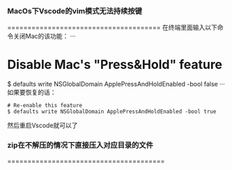 ### MacOs下Vscode的vim模式无法持续按键
======================================
在终端里面输入以下命令关闭Mac的该功能：
···
# Disable Mac's "Press&Hold" feature
$ defaults write NSGlobalDomain ApplePressAndHoldEnabled -bool false
···
如果要恢复的话：
```
# Re-enable this feature
$ defaults write NSGlobalDomain ApplePressAndHoldEnabled -bool true
```
然后重启Vscode就可以了


### zip在不解压的情况下直接压入对应目录的文件
=======================================



